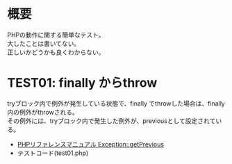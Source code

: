 # 概要
PHPの動作に関する簡単なテスト。  
大したことは書いてない。  
正しいかどうかも良くわからない。  

# <a name="TEST01">TEST01: finally からthrow
tryブロック内で例外が発生している状態で、finally でthrowした場合は、finally 内の例外がthrowされる。  
その例外には、tryブロック内で発生した例外が、previousとして設定されている。  

+ [PHPリファレンスマニュアル Exception::getPrevious](http://php.net/manual/ja/exception.getprevious.php)
+ テストコード(test01.php)


